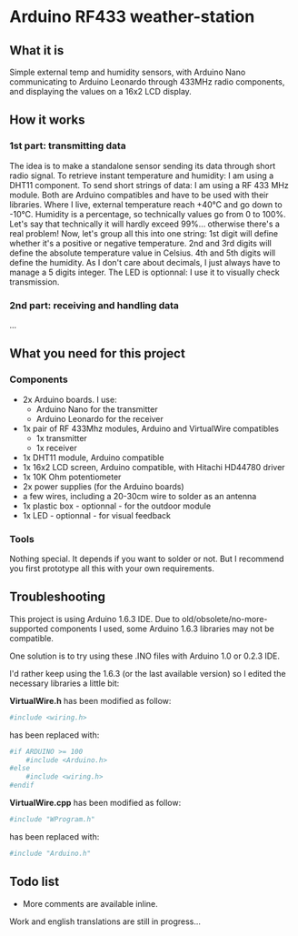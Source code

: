 # Arduino RF433 weather-station

## What it is

Simple external temp and humidity sensors, with Arduino Nano communicating to Arduino Leonardo through 433MHz radio components, and displaying the values on a 16x2 LCD display.

## How it works

### 1st part: transmitting data

The idea is to make a standalone sensor sending its data through short radio signal.
To retrieve instant temperature and humidity: I am using a DHT11 component.
To send short strings of data: I am using a RF 433 MHz module.
Both are Arduino compatibles and have to be used with their libraries.
Where I live, external temperature reach +40°C and go down to -10°C.
Humidity is a percentage, so technically values go from 0 to 100%.
Let's say that technically it will hardly exceed 99%... otherwise there's a real problem!
Now, let's group all this into one string:
1st digit will define whether it's a positive or negative temperature.
2nd and 3rd digits will define the absolute temperature value in Celsius.
4th and 5th digits will define the humidity.
As I don't care about decimals, I just always have to manage a 5 digits integer.
The LED is optionnal: I use it to visually check transmission.

### 2nd part: receiving and handling data

...

## What you need for this project

### Components

* 2x Arduino boards. I use:
  * Arduino Nano for the transmitter
  * Arduino Leonardo for the receiver
* 1x pair of RF 433Mhz modules, Arduino and VirtualWire compatibles
  * 1x transmitter
  * 1x receiver
* 1x DHT11 module, Arduino compatible
* 1x 16x2 LCD screen, Arduino compatible, with Hitachi HD44780 driver
* 1x 10K Ohm potentiometer
* 2x power supplies (for the Arduino boards)
* a few wires, including a 20-30cm wire to solder as an antenna
* 1x plastic box - optionnal - for the outdoor module
* 1x LED - optionnal - for visual feedback

### Tools

Nothing special. It depends if you want to solder or not. But I recommend you first prototype all this with your own requirements.

## Troubleshooting

This project is using Arduino 1.6.3 IDE. Due to old/obsolete/no-more-supported components I used, some Arduino 1.6.3 libraries may not be compatible.

One solution is to try using these .INO files with Arduino 1.0 or 0.2.3 IDE.

I'd rather keep using the 1.6.3 (or the last available version) so I edited the necessary libraries a little bit:

**VirtualWire.h** has been modified as follow:
```python
#include <wiring.h>
```
has been replaced with:
```python
#if ARDUINO >= 100
    #include <Arduino.h>
#else
    #include <wiring.h>
#endif
```

**VirtualWire.cpp** has been modified as follow:
```python
#include "WProgram.h"
```
has been replaced with:
```python
#include "Arduino.h"
```

## Todo list

- More comments are available inline.

Work and english translations are still in progress...
